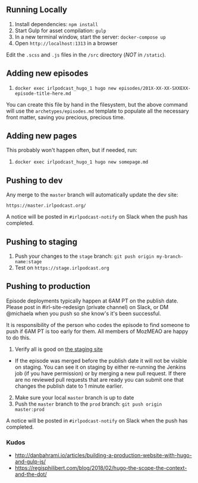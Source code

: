 ## Running Locally

1. Install dependencies: `npm install`
2. Start Gulp for asset compilation: `gulp`
3. In a new terminal window, start the server: `docker-compose up`
4. Open `http://localhost:1313` in a browser

Edit the `.scss` and `.js` files in the `/src` directory (*NOT* in `/static`).

## Adding new episodes

1. `docker exec irlpodcast_hugo_1 hugo new episodes/201X-XX-XX-SXXEXX-episode-title-here.md`

You can create this file by hand in the filesystem, but the above command will use the
`archetypes/episodes.md` template to populate all the necessary front matter, saving
you precious, precious time.

## Adding new pages

This probably won't happen often, but if needed, run:

1. `docker exec irlpodcast_hugo_1 hugo new somepage.md`

## Pushing to dev

Any merge to the `master` branch will automatically update the dev site:

`https://master.irlpodcast.org/`

A notice will be posted in `#irlpodcast-notify` on Slack when the push has completed.

## Pushing to staging

1. Push your changes to the `stage` branch: `git push origin my-branch-name:stage`
2. Test on `https://stage.irlpodcast.org`

## Pushing to production

Episode deployments typically happen at 6AM PT on the publish date. Please
post in #irl-site-redesign (private channel) on Slack, or DM @michaela when you push
so she know's it's been successful.

It is responsibility of the person who codes the episode to find someone to push
if 6AM PT is too early for them. All members of MozMEAO are happy to do this.

1. Verify all is good on [the staging site](https://stage.irlpodcast.org/)
  - If the episode was merged before the publish date it will not be visible on
  staging. You can see it on staging by either re-running the Jenkins job (if
  you have permission) or by merging a new pull request. If there are no
  reviewed pull requests that are ready you can submit one that changes the
  publish date to 1 minute earlier.
2. Make sure your local `master` branch is up to date
3. Push the `master` branch to the `prod` branch: `git push origin master:prod`

A notice will be posted in `#irlpodcast-notify` on Slack when the push has completed.

### Kudos

- http://danbahrami.io/articles/building-a-production-website-with-hugo-and-gulp-js/
- https://regisphilibert.com/blog/2018/02/hugo-the-scope-the-context-and-the-dot/
 
 
